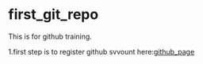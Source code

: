 # first_git_repo
This is for github training.

1.first step is to register github svvount here:[github_page](https://github.com)
